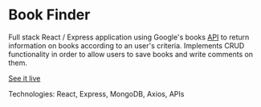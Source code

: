 # Book Finder

Full stack React / Express application using Google's books [API](https://developers.google.com/books) to return information on books according to an user's criteria. Implements CRUD functionality in order to allow users to save books and write comments on them.

[See it live](https://book-finder-mario-domenech.herokuapp.com/)

Technologies: React, Express, MongoDB, Axios, APIs
